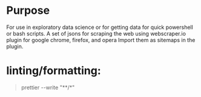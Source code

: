 # Purpose
For use in exploratory data science or for getting data for quick powershell or bash scripts.
A set of jsons for scraping the web using webscraper.io plugin for google chrome, firefox, and opera
Import them as sitemaps in the plugin.

# linting/formatting:
> prettier --write "**/*"
